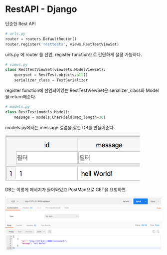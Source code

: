 # RestAPI - Django
단순한 Rest API

```python
# urls.py
router = routers.DefaultRouter()
router.register('resttests', views.RestTestViewSet)
```

urls.py 에 router 를 선언, register function으로 간단하게 설정 가능하다.



```python
# views.py
class RestTestViewSet(viewsets.ModelViewSet):
    queryset = RestTest.objects.all()
    serializer_class = TestSerializer
```

register function에 선언되어있는 RestTestViewSet은 serializer_class와 Model을 return해준다.



```python
# models.py
class RestTest(models.Model):
    message = models.CharField(max_length=30)
```

models.py에서는 message 컬럼을 갖는 DB를 만들어준다.

![](../img/django-rest-db.png)



DB는 이렇게 메세지가 들어와있고 PostMan으로 GET을 요청하면

![](../img/django-rest-postman.png)